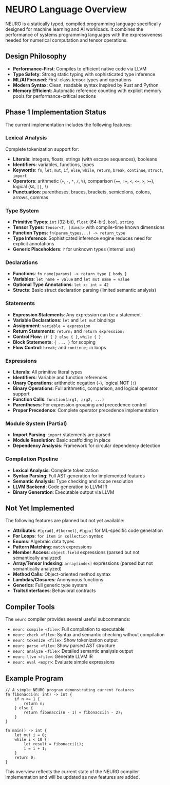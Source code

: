 # NEURO Language Overview

NEURO is a statically typed, compiled programming language specifically designed for machine learning and AI workloads. It combines the performance of systems programming languages with the expressiveness needed for numerical computation and tensor operations.

## Design Philosophy

- **Performance-First**: Compiles to efficient native code via LLVM
- **Type Safety**: Strong static typing with sophisticated type inference
- **ML/AI Focused**: First-class tensor types and operations
- **Modern Syntax**: Clean, readable syntax inspired by Rust and Python
- **Memory Efficient**: Automatic reference counting with explicit memory pools for performance-critical sections

## Phase 1 Implementation Status

The current implementation includes the following features:

### Lexical Analysis
Complete tokenization support for:
- **Literals**: integers, floats, strings (with escape sequences), booleans
- **Identifiers**: variables, functions, types
- **Keywords**: `fn`, `let`, `mut`, `if`, `else`, `while`, `return`, `break`, `continue`, `struct`, `import`
- **Operators**: arithmetic (`+`, `-`, `*`, `/`, `%`), comparison (`==`, `!=`, `<`, `<=`, `>`, `>=`), logical (`&&`, `||`, `!`)
- **Punctuation**: parentheses, braces, brackets, semicolons, colons, arrows, commas

### Type System
- **Primitive Types**: `int` (32-bit), `float` (64-bit), `bool`, `string`
- **Tensor Types**: `Tensor<T, [dims]>` with compile-time known dimensions
- **Function Types**: `fn(param_types...) -> return_type`
- **Type Inference**: Sophisticated inference engine reduces need for explicit annotations
- **Generic Placeholders**: `?` for unknown types (internal use)

### Declarations
- **Functions**: `fn name(params) -> return_type { body }`
- **Variables**: `let name = value` and `let mut name = value`
- **Optional Type Annotations**: `let x: int = 42`
- **Structs**: Basic struct declaration parsing (limited semantic analysis)

### Statements
- **Expression Statements**: Any expression can be a statement
- **Variable Declarations**: `let` and `let mut` bindings
- **Assignment**: `variable = expression`
- **Return Statements**: `return;` and `return expression;`
- **Control Flow**: `if { } else { }`, `while { }`
- **Block Statements**: `{ ... }` for scoping
- **Flow Control**: `break;` and `continue;` in loops

### Expressions
- **Literals**: All primitive literal types
- **Identifiers**: Variable and function references
- **Unary Operations**: arithmetic negation (`-`), logical NOT (`!`)
- **Binary Operations**: Full arithmetic, comparison, and logical operator support
- **Function Calls**: `function(arg1, arg2, ...)`
- **Parentheses**: For expression grouping and precedence control
- **Proper Precedence**: Complete operator precedence implementation

### Module System (Partial)
- **Import Parsing**: `import` statements are parsed
- **Module Resolution**: Basic scaffolding in place
- **Dependency Analysis**: Framework for circular dependency detection

### Compilation Pipeline
- **Lexical Analysis**: Complete tokenization
- **Syntax Parsing**: Full AST generation for implemented features
- **Semantic Analysis**: Type checking and scope resolution
- **LLVM Backend**: Code generation to LLVM IR
- **Binary Generation**: Executable output via LLVM

## Not Yet Implemented

The following features are planned but not yet available:
- **Attributes**: `#[grad]`, `#[kernel]`, `#[gpu]` for ML-specific code generation
- **For Loops**: `for item in collection` syntax
- **Enums**: Algebraic data types
- **Pattern Matching**: `match` expressions
- **Member Access**: `object.field` expressions (parsed but not semantically analyzed)
- **Array/Tensor Indexing**: `array[index]` expressions (parsed but not semantically analyzed)
- **Method Calls**: Object-oriented method syntax
- **Lambdas/Closures**: Anonymous functions
- **Generics**: Full generic type system
- **Traits/Interfaces**: Behavioral contracts

## Compiler Tools

The `neurc` compiler provides several useful subcommands:

- `neurc compile <file>`: Full compilation to executable
- `neurc check <file>`: Syntax and semantic checking without compilation
- `neurc tokenize <file>`: Show tokenization output
- `neurc parse <file>`: Show parsed AST structure
- `neurc analyze <file>`: Detailed semantic analysis output
- `neurc llvm <file>`: Generate LLVM IR
- `neurc eval <expr>`: Evaluate simple expressions

## Example Program

```neuro
// A simple NEURO program demonstrating current features
fn fibonacci(n: int) -> int {
    if n <= 1 {
        return n;
    } else {
        return fibonacci(n - 1) + fibonacci(n - 2);
    }
}

fn main() -> int {
    let mut i = 0;
    while i < 10 {
        let result = fibonacci(i);
        i = i + 1;
    }
    return 0;
}
```

This overview reflects the current state of the NEURO compiler implementation and will be updated as new features are added.

